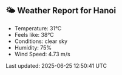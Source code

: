 <!-- WEATHER-START -->
## 🌤 Weather Report for Hanoi

- Temperature: 31°C
- Feels like: 38°C
- Conditions: clear sky
- Humidity: 75%
- Wind Speed: 4.73 m/s

Last updated: 2025-06-25 12:50:41 UTC
<!-- WEATHER-END -->
